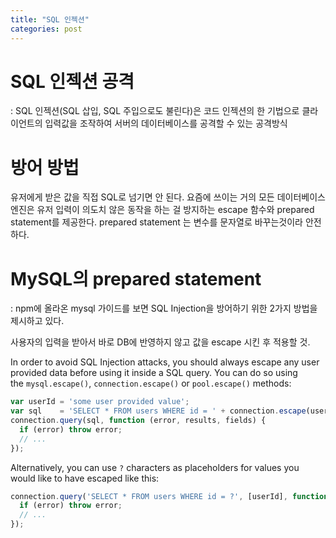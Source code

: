 ```yaml
---
title: "SQL 인젝션"
categories: post
---
```


# SQL 인젝션 공격

: SQL 인젝션(SQL 삽입, SQL 주입으로도 불린다)은 코드 인젝션의 한 기법으로 클라이언트의 입력값을 조작하여 서버의 데이터베이스를 공격할 수 있는 공격방식

# 방어 방법

유저에게 받은 값을 직접 SQL로 넘기면 안 된다. 요즘에 쓰이는 거의 모든 데이터베이스 엔진은 유저 입력이 의도치 않은 동작을 하는 걸 방지하는 escape 함수와 prepared statement를 제공한다. prepared statement 는 변수를 문자열로 바꾸는것이라 안전하다.

[](https://namu.wiki/w/SQL%20injection)

# MySQL의 prepared statement

: npm에 올라온 mysql 가이드를 보면 SQL Injection을 방어하기 위한 2가지 방법을 제시하고 있다.

사용자의 입력을 받아서 바로 DB에 반영하지 않고 값을 escape 시킨 후 적용할 것.

In order to avoid SQL Injection attacks, you should always escape any user provided data before using it inside a SQL query. You can do so using the `mysql.escape()`, `connection.escape()` or `pool.escape()` methods:

```jsx
var userId = 'some user provided value';
var sql    = 'SELECT * FROM users WHERE id = ' + connection.escape(userId);
connection.query(sql, function (error, results, fields) {
  if (error) throw error;
  // ...
});
```

Alternatively, you can use `?` characters as placeholders for values you would like to have escaped like this:

```jsx
connection.query('SELECT * FROM users WHERE id = ?', [userId], function (error, results, fields) {
  if (error) throw error;
  // ...
});
```
